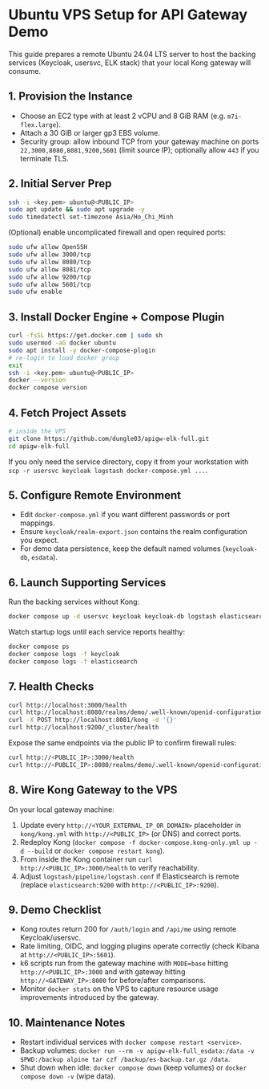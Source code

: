 # Ubuntu VPS Setup for API Gateway Demo

This guide prepares a remote Ubuntu 24.04 LTS server to host the backing services (Keycloak, usersvc, ELK stack) that your local Kong gateway will consume.

## 1. Provision the Instance
- Choose an EC2 type with at least 2 vCPU and 8 GiB RAM (e.g. `m7i-flex.large`).
- Attach a 30 GiB or larger gp3 EBS volume.
- Security group: allow inbound TCP from your gateway machine on ports `22,3000,8080,8081,9200,5601` (limit source IP); optionally allow `443` if you terminate TLS.

## 2. Initial Server Prep
```bash
ssh -i <key.pem> ubuntu@<PUBLIC_IP>
sudo apt update && sudo apt upgrade -y
sudo timedatectl set-timezone Asia/Ho_Chi_Minh
```
(Optional) enable uncomplicated firewall and open required ports:
```bash
sudo ufw allow OpenSSH
sudo ufw allow 3000/tcp
sudo ufw allow 8080/tcp
sudo ufw allow 8081/tcp
sudo ufw allow 9200/tcp
sudo ufw allow 5601/tcp
sudo ufw enable
```

## 3. Install Docker Engine + Compose Plugin
```bash
curl -fsSL https://get.docker.com | sudo sh
sudo usermod -aG docker ubuntu
sudo apt install -y docker-compose-plugin
# re-login to load docker group
exit
ssh -i <key.pem> ubuntu@<PUBLIC_IP>
docker --version
docker compose version
```

## 4. Fetch Project Assets
```bash
# inside the VPS
git clone https://github.com/dungle03/apigw-elk-full.git
cd apigw-elk-full
```
If you only need the service directory, copy it from your workstation with `scp -r usersvc keycloak logstash docker-compose.yml ...`.

## 5. Configure Remote Environment
- Edit `docker-compose.yml` if you want different passwords or port mappings.
- Ensure `keycloak/realm-export.json` contains the realm configuration you expect.
- For demo data persistence, keep the default named volumes (`keycloak-db`, `esdata`).

## 6. Launch Supporting Services
Run the backing services without Kong:
```bash
docker compose up -d usersvc keycloak keycloak-db logstash elasticsearch kibana
```
Watch startup logs until each service reports healthy:
```bash
docker compose ps
docker compose logs -f keycloak
docker compose logs -f elasticsearch
```

## 7. Health Checks
```bash
curl http://localhost:3000/health
curl http://localhost:8080/realms/demo/.well-known/openid-configuration
curl -X POST http://localhost:8081/kong -d '{}'
curl http://localhost:9200/_cluster/health
```
Expose the same endpoints via the public IP to confirm firewall rules:
```bash
curl http://<PUBLIC_IP>:3000/health
curl http://<PUBLIC_IP>:8080/realms/demo/.well-known/openid-configuration
```

## 8. Wire Kong Gateway to the VPS
On your local gateway machine:
1. Update every `http://<YOUR_EXTERNAL_IP_OR_DOMAIN>` placeholder in `kong/kong.yml` with `http://<PUBLIC_IP>` (or DNS) and correct ports.
2. Redeploy Kong (`docker compose -f docker-compose.kong-only.yml up -d --build` or `docker compose restart kong`).
3. From inside the Kong container run `curl http://<PUBLIC_IP>:3000/health` to verify reachability.
4. Adjust `logstash/pipeline/logstash.conf` if Elasticsearch is remote (replace `elasticsearch:9200` with `http://<PUBLIC_IP>:9200`).

## 9. Demo Checklist
- Kong routes return 200 for `/auth/login` and `/api/me` using remote Keycloak/usersvc.
- Rate limiting, OIDC, and logging plugins operate correctly (check Kibana at `http://<PUBLIC_IP>:5601`).
- k6 scripts run from the gateway machine with `MODE=base` hitting `http://<PUBLIC_IP>:3000` and with gateway hitting `http://<GATEWAY_IP>:8000` for before/after comparisons.
- Monitor `docker stats` on the VPS to capture resource usage improvements introduced by the gateway.

## 10. Maintenance Notes
- Restart individual services with `docker compose restart <service>`.
- Backup volumes: `docker run --rm -v apigw-elk-full_esdata:/data -v $PWD:/backup alpine tar czf /backup/es-backup.tar.gz /data`.
- Shut down when idle: `docker compose down` (keep volumes) or `docker compose down -v` (wipe data).
